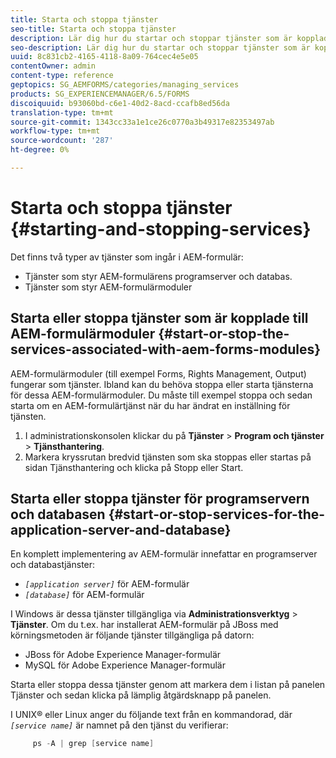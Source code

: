 ```yaml
---
title: Starta och stoppa tjänster
seo-title: Starta och stoppa tjänster
description: Lär dig hur du startar och stoppar tjänster som är kopplade till AEM Forms-moduler samt programservern och databasen.
seo-description: Lär dig hur du startar och stoppar tjänster som är kopplade till AEM Forms-moduler samt programservern och databasen.
uuid: 8c831cb2-4165-4118-8a09-764cec4e5e05
contentOwner: admin
content-type: reference
geptopics: SG_AEMFORMS/categories/managing_services
products: SG_EXPERIENCEMANAGER/6.5/FORMS
discoiquuid: b93060bd-c6e1-40d2-8acd-ccafb8ed56da
translation-type: tm+mt
source-git-commit: 1343cc33a1e1ce26c0770a3b49317e82353497ab
workflow-type: tm+mt
source-wordcount: '287'
ht-degree: 0%

---
```



# Starta och stoppa tjänster {#starting-and-stopping-services}

Det finns två typer av tjänster som ingår i AEM-formulär:

* Tjänster som styr AEM-formulärens programserver och databas.
* Tjänster som styr AEM-formulärmoduler

## Starta eller stoppa tjänster som är kopplade till AEM-formulärmoduler {#start-or-stop-the-services-associated-with-aem-forms-modules}

AEM-formulärmoduler (till exempel Forms, Rights Management, Output) fungerar som tjänster. Ibland kan du behöva stoppa eller starta tjänsterna för dessa AEM-formulärmoduler. Du måste till exempel stoppa och sedan starta om en AEM-formulärtjänst när du har ändrat en inställning för tjänsten.

1. I administrationskonsolen klickar du på **Tjänster** > **Program och tjänster** > **Tjänsthantering**.
1. Markera kryssrutan bredvid tjänsten som ska stoppas eller startas på sidan Tjänsthantering och klicka på Stopp eller Start.

## Starta eller stoppa tjänster för programservern och databasen {#start-or-stop-services-for-the-application-server-and-database}

En komplett implementering av AEM-formulär innefattar en programserver och databastjänster:

* *`[application server]`* för AEM-formulär
* *`[database]`* för AEM-formulär

I Windows är dessa tjänster tillgängliga via **Administrationsverktyg** > **Tjänster**. Om du t.ex. har installerat AEM-formulär på JBoss med körningsmetoden är följande tjänster tillgängliga på datorn:

* JBoss för Adobe Experience Manager-formulär
* MySQL för Adobe Experience Manager-formulär

Starta eller stoppa dessa tjänster genom att markera dem i listan på panelen Tjänster och sedan klicka på lämplig åtgärdsknapp på panelen.

I UNIX® eller Linux anger du följande text från en kommandorad, där *`[service name]`* är namnet på den tjänst du verifierar:

```java
     ps -A | grep [service name]
```

